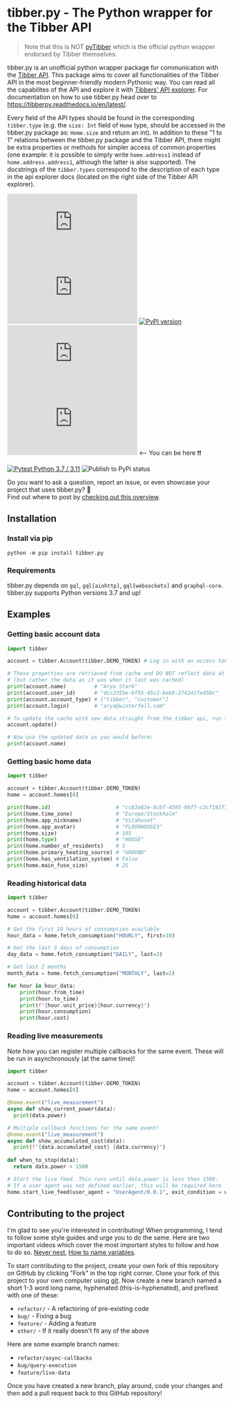# tibber.py - The Python wrapper for the Tibber API

> Note that this is NOT [pyTibber](https://github.com/Danielhiversen/pyTibber) which is the official python wrapper endorsed by Tibber themselves.

tibber.py is an unofficial python wrapper package for communication with the [Tibber API](https://developer.tibber.com/).
This package aims to cover all functionalities of the Tibber API in the most beginner-friendly modern Pythonic way. You can read all the capabilites of the API and explore it 
with [Tibbers' API explorer](https://developer.tibber.com/explorer). For documentation on how to use tibber.py head over to https://tibberpy.readthedocs.io/en/latest/.

Every field of the API types should be found in the corresponding `tibber.type` (e.g. the `size: Int` field of `Home`
type, should be accessed in the tibber.py package as: `Home.size` and return an int). In addition to these "1 to 1" relations between the tibber.py package and the Tibber API, there might be extra properties or methods for simpler access of common properties
(one example: it is possible to simply write `home.address1` instead of `home.address.address1`, although the latter is
also supported). The docstrings of the `tibber.types` correspond to the description of each type in the api explorer
docs (located on the right side of the Tibber API explorer).

![MIT license badge](https://img.shields.io/github/license/BeatsuDev/tibber.py)
![Code Coverage](https://img.shields.io/codecov/c/github/BeatsuDev/tibber.py)
[![PyPI version](https://badge.fury.io/py/tibber.py.svg)](https://badge.fury.io/py/tibber.py)
![](https://img.shields.io/pypi/dw/tibber.py)
![](https://img.shields.io/github/contributors-anon/BeatsuDev/tibber.py) <-- You can be here ❗❗

[![Pytest Python 3.7 / 3.11](https://github.com/BeatsuDev/tibber.py/actions/workflows/pytests.yml/badge.svg)](https://github.com/BeatsuDev/tibber.py/actions/workflows/pytests.yml)
![Publish to PyPi status](https://github.com/BeatsuDev/tibber.py/actions/workflows/publish-to-pypi.yml/badge.svg)



Do you want to ask a question, report an issue, or even showcase your project that uses tibber.py? 🤩<br>Find out where to post by [checking out this overview](https://github.com/BeatsuDev/tibber.py/discussions/46).


## Installation
### Install via pip
```
python -m pip install tibber.py
```
### Requirements
tibber.py depends on `gql`, `gql[aiohttp]`, `gql[websockets]` and `graphql-core`. tibber.py supports Python versions 3.7 and up!

## Examples
### Getting basic account data
```python
import tibber

account = tibber.Account(tibber.DEMO_TOKEN) # Log in with an access token. All information gets updated here and stored in cache.

# These properties are retrieved from cache and DO NOT reflect data at the given time
# (but rather the data as it was when it last was cached)
print(account.name)         # "Arya Stark"
print(account.user_id)      # "dcc2355e-6f55-45c2-beb9-274241fe450c"
print(account.account_type) # ["tibber", "customer"]
print(account.login)        # "arya@winterfell.com"

# To update the cache with new data straight from the tibber api, run this:
account.update()

# Now use the updated data as you would before:
print(account.name)
```

### Getting basic home data
```python
import tibber

account = tibber.Account(tibber.DEMO_TOKEN)
home = account.homes[0]

print(home.id)                     # "cc83e83e-8cbf-4595-9bf7-c3cf192f7d9c"
print(home.time_zone)              # "Europe/Stockholm"
print(home.app_nickname)           # "Vitahuset"
print(home.app_avatar)             # "FLOORHOUSE3"
print(home.size)                   # 195
print(home.type)                   # "HOUSE"
print(home.number_of_residents)    # 5
print(home.primary_heating_source) # "GROUND"
print(home.has_ventilation_system) # False
print(home.main_fuse_size)         # 25
```

### Reading historical data
```python
import tibber

account = tibber.Account(tibber.DEMO_TOKEN)
home = account.homes[0]

# Get the first 10 hours of consumption available
hour_data = home.fetch_consumption("HOURLY", first=10)

# Get the last 3 days of consumption
day_data = home.fetch_consumption("DAILY", last=3)

# Get last 2 months
month_data = home.fetch_consumption("MONTHLY", last=2)

for hour in hour_data:
    print(hour.from_time)
    print(hour.to_time)
    print(f"{hour.unit_price}{hour.currency}")
    print(hour.consumption)
    print(hour.cost)
```

### Reading live measurements
Note how you can register multiple callbacks for the same event. These will be run
in asynchronously (at the same time)!
```python
import tibber

account = tibber.Account(tibber.DEMO_TOKEN)
home = account.homes[0]

@home.event("live_measurement")
async def show_current_power(data):
  print(data.power)

# Multiple callback functions for the same event!
@home.event("live_measurement")
async def show_accumulated_cost(data):
  print(f"{data.accumulated_cost} {data.currency}")
  
def when_to_stop(data):
  return data.power < 1500

# Start the live feed. This runs until data.power is less than 1500.
# If a user agent was not defined earlier, this will be required here
home.start_live_feed(user_agent = "UserAgent/0.0.1", exit_condition = when_to_stop) 
```

## Contributing to the project
I'm glad to see you're interested in contributing! When programming, I tend to follow some style guides
and urge you to do the same. Here are two important videos which cover the most important styles to follow
and how to do so. [Never nest](https://www.youtube.com/watch?v=CFRhGnuXG-4), [How to name variables](https://www.youtube.com/watch?v=-J3wNP6u5YU).

To start contributing to the project, create your own fork of this repository on GitHub by clicking "Fork"
in the top right corner. Clone your fork of this project to your own computer using [git](https://git-scm.com/).
Now create a new branch named a short 1-3 word long name, hyphenated (this-is-hyphenated), and prefixed with
one of these:
 - `refactor/` - A refactoring of pre-existing code
 - `bug/` - Fixing a bug
 - `feature/` - Adding a feature
 - `other/` - If it really doesn't fit any of the above

Here are some example branch names:
 - `refactor/async-callbacks`
 - `bug/query-execution`
 - `feature/live-data`
 
Once you have created a new branch, play around, code your changes and then add a pull request back to this
GitHub repository!
